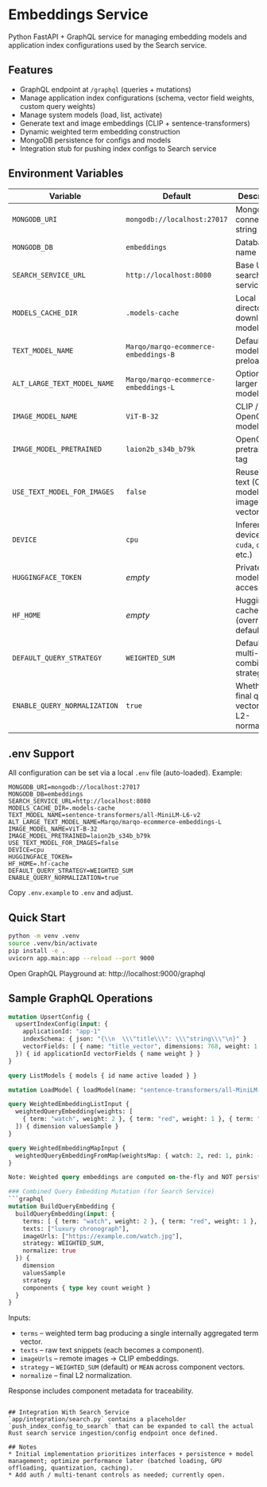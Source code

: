 # Embeddings Service

Python FastAPI + GraphQL service for managing embedding models and application index configurations used by the Search service.

## Features

- GraphQL endpoint at `/graphql` (queries + mutations)
- Manage application index configurations (schema, vector field weights, custom query weights)
- Manage system models (load, list, activate)
- Generate text and image embeddings (CLIP + sentence-transformers)
- Dynamic weighted term embedding construction
- MongoDB persistence for configs and models
- Integration stub for pushing index configs to Search service

## Environment Variables

| Variable                     | Default                              | Description                                      |
| ---------------------------- | ------------------------------------ | ------------------------------------------------ |
| `MONGODB_URI`                | `mongodb://localhost:27017`          | Mongo connection string                          |
| `MONGODB_DB`                 | `embeddings`                         | Database name                                    |
| `SEARCH_SERVICE_URL`         | `http://localhost:8080`              | Base URL of search service                       |
| `MODELS_CACHE_DIR`           | `.models-cache`                      | Local directory for downloaded models            |
| `TEXT_MODEL_NAME`            | `Marqo/marqo-ecommerce-embeddings-B` | Default text model (auto preloaded)              |
| `ALT_LARGE_TEXT_MODEL_NAME`  | `Marqo/marqo-ecommerce-embeddings-L` | Optional larger text model (lazy)                |
| `IMAGE_MODEL_NAME`           | `ViT-B-32`                           | CLIP / OpenCLIP model id                         |
| `IMAGE_MODEL_PRETRAINED`     | `laion2b_s34b_b79k`                  | OpenCLIP pretrained tag                          |
| `USE_TEXT_MODEL_FOR_IMAGES`  | `false`                              | Reuse Marqo text (CLIP) model for image vectors  |
| `DEVICE`                     | `cpu`                                | Inference device (`cpu`, `cuda`, `cuda:0`, etc.) |
| `HUGGINGFACE_TOKEN`          | _empty_                              | Private model access token                       |
| `HF_HOME`                    | _empty_                              | HuggingFace cache root (overrides default)       |
| `DEFAULT_QUERY_STRATEGY`     | `WEIGHTED_SUM`                       | Default multi-signal combine strategy            |
| `ENABLE_QUERY_NORMALIZATION` | `true`                               | Whether final query vectors are L2-normalized    |

## .env Support

All configuration can be set via a local `.env` file (auto-loaded). Example:

```dotenv
MONGODB_URI=mongodb://localhost:27017
MONGODB_DB=embeddings
SEARCH_SERVICE_URL=http://localhost:8080
MODELS_CACHE_DIR=.models-cache
TEXT_MODEL_NAME=sentence-transformers/all-MiniLM-L6-v2
ALT_LARGE_TEXT_MODEL_NAME=Marqo/marqo-ecommerce-embeddings-L
IMAGE_MODEL_NAME=ViT-B-32
IMAGE_MODEL_PRETRAINED=laion2b_s34b_b79k
USE_TEXT_MODEL_FOR_IMAGES=false
DEVICE=cpu
HUGGINGFACE_TOKEN=
HF_HOME=.hf-cache
DEFAULT_QUERY_STRATEGY=WEIGHTED_SUM
ENABLE_QUERY_NORMALIZATION=true
```

Copy `.env.example` to `.env` and adjust.

## Quick Start

```bash
python -m venv .venv
source .venv/bin/activate
pip install -e .
uvicorn app.main:app --reload --port 9000
```

Open GraphQL Playground at: http://localhost:9000/graphql

## Sample GraphQL Operations

````graphql
mutation UpsertConfig {
  upsertIndexConfig(input: {
    applicationId: "app-1"
    indexSchema: { json: "{\\n  \\\"title\\\": \\\"string\\\"\n}" }
    vectorFields: [ { name: "title_vector", dimensions: 768, weight: 1.0 } ]
  }) { id applicationId vectorFields { name weight } }
}

query ListModels { models { id name active loaded } }

mutation LoadModel { loadModel(name: "sentence-transformers/all-MiniLM-L6-v2") { id name loaded } }

query WeightedEmbeddingListInput {
  weightedQueryEmbedding(weights: [
    { term: "watch", weight: 2 }, { term: "red", weight: 1 }, { term: "pink", weight: -1 }
  ]) { dimension valuesSample }
}

query WeightedEmbeddingMapInput {
  weightedQueryEmbeddingFromMap(weightsMap: { watch: 2, red: 1, pink: -1 }) { dimension valuesSample }
}

Note: Weighted query embeddings are computed on-the-fly and NOT persisted with index configs.

### Combined Query Embedding Mutation (for Search Service)
```graphql
mutation BuildQueryEmbedding {
  buildQueryEmbedding(input: {
    terms: [ { term: "watch", weight: 2 }, { term: "red", weight: 1 }, { term: "pink", weight: -1 } ]
    texts: ["luxury chronograph"],
    imageUrls: ["https://example.com/watch.jpg"],
    strategy: WEIGHTED_SUM,
    normalize: true
  }) {
    dimension
    valuesSample
    strategy
    components { type key count weight }
  }
}
````

Inputs:

- `terms` – weighted term bag producing a single internally aggregated term vector.
- `texts` – raw text snippets (each becomes a component).
- `imageUrls` – remote images -> CLIP embeddings.
- `strategy` – `WEIGHTED_SUM` (default) or `MEAN` across component vectors.
- `normalize` – final L2 normalization.

Response includes component metadata for traceability.

```

## Integration With Search Service
`app/integration/search.py` contains a placeholder `push_index_config_to_search` that can be expanded to call the actual Rust search service ingestion/config endpoint once defined.

## Notes
* Initial implementation prioritizes interfaces + persistence + model management; optimize performance later (batched loading, GPU offloading, quantization, caching).
* Add auth / multi-tenant controls as needed; currently open.
```
